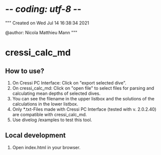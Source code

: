 # -*- coding: utf-8 -*-
"""
Created on Wed Jul 14 16:38:34 2021

@author: Nicola Matthieu Mann
"""
# cressi_calc_md

## How to use?

1. On Cressi PC Interface: Click on "export selected dive".
2. On cressi_calc_md: Click on "open file" to select files for parsing and calculating mean depths of selected dives.
3. You can see the filename in the upper listbox and the solutions of the calculations in the lower listbox.
4. Only *.txt-Files made with Cressi PC Interface (tested with v. 2.0.2.40) are compatible with cressi_calc_md.
5. Use divelog /examples to test this tool.

## Local development

1. Open index.html in your browser.